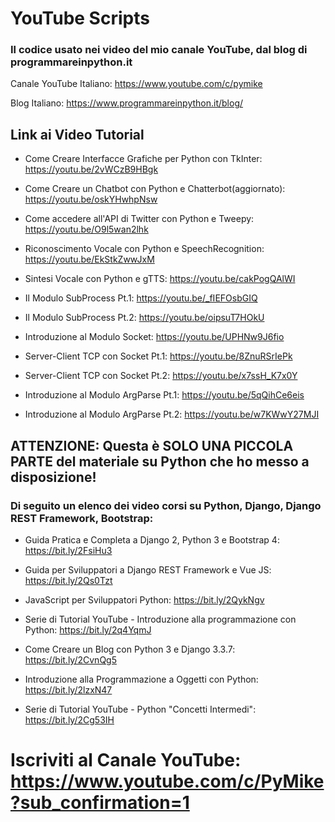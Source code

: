 # YouTube Scripts

### Il codice usato nei video del mio canale YouTube, dal blog di programmareinpython.it

Canale YouTube Italiano: https://www.youtube.com/c/pymike

Blog Italiano: https://www.programmareinpython.it/blog/

## Link ai Video Tutorial

+ Come Creare Interfacce Grafiche per Python con TkInter: https://youtu.be/2vWCzB9HBgk

+ Come Creare un Chatbot con Python e Chatterbot(aggiornato): https://youtu.be/oskYHwhpNsw

+ Come accedere all'API di Twitter con Python e Tweepy: https://youtu.be/O9l5wan2lhk

+ Riconoscimento Vocale con Python e SpeechRecognition: https://youtu.be/EkStkZwwJxM

+ Sintesi Vocale con Python e gTTS: https://youtu.be/cakPogQAlWI

+ Il Modulo SubProcess Pt.1: https://youtu.be/_fIEFOsbGIQ 

+ Il Modulo SubProcess Pt.2: https://youtu.be/oipsuT7HOkU

+ Introduzione al Modulo Socket: https://youtu.be/UPHNw9J6fio

+ Server-Client TCP con Socket Pt.1: https://youtu.be/8ZnuRSrIePk

+ Server-Client TCP con Socket Pt.2: https://youtu.be/x7ssH_K7x0Y

+ Introduzione al Modulo ArgParse Pt.1: https://youtu.be/5qQihCe6eis

+ Introduzione al Modulo ArgParse Pt.2: https://youtu.be/w7KWwY27MJI 


## ATTENZIONE: Questa è SOLO UNA PICCOLA PARTE del materiale su Python che ho messo a disposizione!
### Di seguito un elenco dei video corsi su Python, Django, Django REST Framework, Bootstrap:

+ Guida Pratica e Completa a Django 2, Python 3 e Bootstrap 4: https://bit.ly/2FsiHu3

+ Guida per Sviluppatori a Django REST Framework e Vue JS: https://bit.ly/2Qs0Tzt

+ JavaScript per Sviluppatori Python: https://bit.ly/2QykNgv

+ Serie di Tutorial YouTube - Introduzione alla programmazione con Python: https://bit.ly/2q4YqmJ

+ Come Creare un Blog con Python 3 e Django 3.3.7: https://bit.ly/2CvnQg5

+ Introduzione alla Programmazione a Oggetti con Python: https://bit.ly/2lzxN47

+ Serie di Tutorial YouTube - Python "Concetti Intermedi": https://bit.ly/2Cg53IH


# Iscriviti al Canale YouTube: https://www.youtube.com/c/PyMike?sub_confirmation=1
